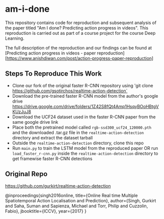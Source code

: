 # am-i-done
This repository contains code for reproduction and subsequent analysis of the paper titled "Am I done? Predicting action progress in videos". This reproduction is carried out as part of a course project for the course Deep Learning.

The full description of the reproduction and our findings can be found at [Predicting action progress in videos - paper reproduction][https://www.anishdiwan.com/post/action-progress-paper-reproduction]

## Steps To Reproduce This Work

- Clone our fork of the original faster R-CNN repository using 'git clone https://github.com/gsotirchos/realtime-action-detection`
- Download the pre-trained faster R-CNN model from the author's google drive https://drive.google.com/drive/folders/1Z42S8fQt4Amp1HsqyBOoHBtgVKUzJuJ8
- Download the UCF24 dataset used in the faster R-CNN paper from the same google drive link
- Place both the pretrained model called `rgb-ssd300_ucf24_120000.pth` and the downloaded .tar.gz file in the `realtime-action-detection` directory and extract the dataset tarball
- Outside the `realtime-action-detection` directory, clone this repo
- Run `main.py` to train the LSTM model from the reproduced paper OR run `load_faster_r-cnn.py` inside the `realtime-action-detection` directory to get framewise faster R-CNN detections



## Original Repo

https://github.com/gurkirt/realtime-action-detection

@inproceedings{singh2016online,
  title={Online Real time Multiple Spatiotemporal Action Localisation and Prediction},
  author={Singh, Gurkirt and Saha, Suman and Sapienza, Michael and Torr, Philip and Cuzzolin, Fabio},
  jbooktitle={ICCV},
  year={2017}
}
